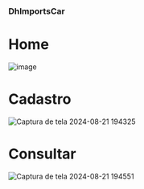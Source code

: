### DhImportsCar

# Home
![image](https://github.com/user-attachments/assets/bb58b404-9151-4b9b-a145-aec114068002)

# Cadastro
![Captura de tela 2024-08-21 194325](https://github.com/user-attachments/assets/71f935e9-4e91-4647-9bd1-a4c80b542959)

# Consultar
![Captura de tela 2024-08-21 194551](https://github.com/user-attachments/assets/7b17d51e-2569-4fa1-b2b2-a0e652bf7643)






